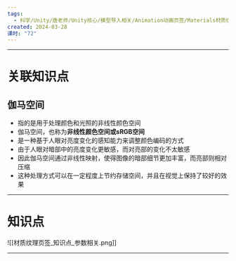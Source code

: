 ```yaml
---
tags:
  - 科学/Unity/唐老师/Unity核心/模型导入相关/Animation动画页签/Materials材质纹理页签
created: 2024-03-28
课时: "72"
---
```


---
# 关联知识点

## 伽马空间

- 指的是用于处理颜色和光照的非线性颜色空间
- 伽马空间，也称为**非线性颜色空间或sRGB空间**
- 是一种基于人眼对亮度变化的感知能力来调整颜色编码的方式
- 由于人眼对暗部中的亮度变化更敏感，而对亮部的变化不太敏感
- 因此伽马空间通过非线性映射，使得图像的暗部细节更加丰富，而亮部则相对压缩
- 这种处理方式可以在一定程度上节约存储空间，并且在视觉上保持了较好的效果

---
# 知识点

![[材质纹理页签_知识点_参数相关.png]]

---